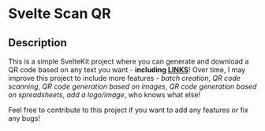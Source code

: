 # Svelte Scan QR

## Description

This is a simple SvelteKit project where you can generate and download a QR code based on any text you want - __including [LINKS](https://drakeafk.io)__!
Over time, I may improve this project to include more features - _batch creation_, _QR code scanning_, _QR code generation based on images_, _QR code generation based on spreadsheets_, _add a logo/image_, who knows what else!

Feel free to contribute to this project if you want to add any features or fix any bugs!

